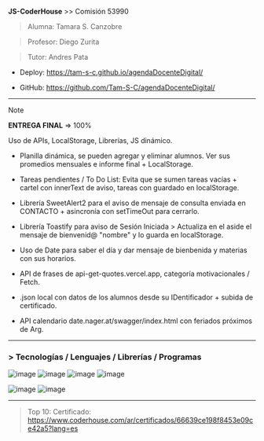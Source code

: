 **JS-CoderHouse** >> Comisión 53990

> Alumna: Tamara S. Canzobre

> Profesor: Diego Zurita

> Tutor: Andres Pata

+ Deploy: https://tam-s-c.github.io/agendaDocenteDigital/

+ GitHub: https://github.com/Tam-S-C/agendaDocenteDigital/

__________________________________________________________

> [!NOTE]
> **ENTREGA FINAL** => 100%
> 
> Uso de APIs, LocalStorage, Librerías, JS dinámico.

+ Planilla dinámica, se pueden agregar y eliminar alumnos. Ver sus promedios mensuales e informe final + LocalStorage.

+ Tareas pendientes / To Do List: Evita que se sumen tareas vacías + cartel con innerText de aviso, tareas con guardado en localStorage.

+ Librería SweetAlert2 para el aviso de mensaje de consulta enviada en CONTACTO + asincronía con setTimeOut para cerrarlo.

+ Librería Toastify para aviso de Sesión Iniciada > Actualiza en el aside el mensaje de bienvenid@ "nombre" y lo guarda en localStorage.

+ Uso de Date para saber el día y dar mensaje de bienbenida y materias con sus horarios.

+ API de frases de api-get-quotes.vercel.app, categoría motivacionales / Fetch.

+ .json local con datos de los alumnos desde su IDentificador + subida de certificado.

+ API calendario date.nager.at/swagger/index.html con feriados próximos de Arg.

-----
<h3> > Tecnologías / Lenguajes / Librerías / Programas</h3>

![image](https://github.com/user-attachments/assets/09bb3851-8f1c-44b2-a0f1-330181e7aad1)
![image](https://github.com/user-attachments/assets/e27f4435-1fa4-43b0-93a4-9f2da115d562)
![image](https://github.com/user-attachments/assets/1767df44-aa42-441c-ba84-d0ac373df9ed)
![image](https://github.com/user-attachments/assets/86312436-d34d-45ff-bbd7-f801a74c985b)

![image](https://github.com/user-attachments/assets/a4735e28-43b3-4e29-9330-7ee1166efd8c)
![image](https://github.com/user-attachments/assets/e8be5317-335b-42f1-a439-aeea4ae937f1)

-----
> Top 10:
> Certificado:
https://www.coderhouse.com/ar/certificados/66639ce198f8453e09ce42a5?lang=es
